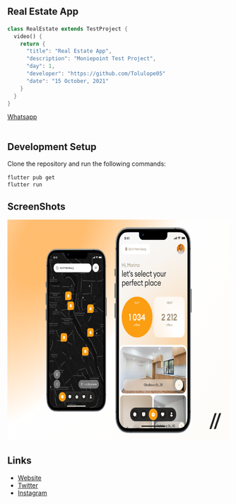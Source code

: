 ## Real Estate App

```dart
class RealEstate extends TestProject {
  video() {
    return {
      "title": "Real Estate App",
      "description": "Moniepoint Test Project",
      "day": 1,
      "developer": "https://github.com/Tolulope05"
      "date": "15 October, 2021"
    }
  }
}
```

[Whatsapp](https://wa.link/4clrdv)
<br><br>
## Development Setup
Clone the repository and run the following commands:
```
flutter pub get
flutter run
```

## ScreenShots

<img src="assets/images/preview.png" height="500em" />

## Links

* [Website](https://github.com/Tolulope05)
* [Twitter](https://twitter.com/FakunleTolu)
* [Instagram](https://www.instagram.com/realtolulopefakunle/)
